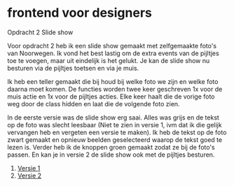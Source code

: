 # frontend voor designers

Opdracht 2      Slide show

Voor opdracht 2 heb ik een slide show gemaakt met zelfgemaakte foto's van Noorwegen.
Ik vond het best lastig om de extra events van de pijltjes toe te voegen, maar uit eindelijk is het gelukt.
Je kan de slide show nu besturen via de pijltjes toetsen en via je muis.

Ik heb een teller gemaakt die bij houd bij welke foto we zijn en welke foto daarna moet komen.
De functies worden twee keer geschreven 1x voor de muis actie en 1x voor de pijltjes acties.
Elke keer haalt die de vorige foto weg door de class hidden en laat die de volgende foto zien.

In de eerste versie was de slide show erg saai. Alles was grijs en de tekst op de foto was slecht leesbaar
(Niet te zien in versie 1, ivm dat ik die gelijk vervangen heb en vergeten een versie te maken).
Ik heb de tekst op de foto zwart gemaakt en opnieuw beelden geselecteerd waarop de tekst goed te lezen is.
Verder heb ik de knoppen groen gemaakt zodat ze bij de foto's passen. En kan je in versie 2 de slide show ook met de pijltjes besturen.


1. [Versie 1](https://esmeebarten.github.io/frontendvoordesigners/opdracht2/v1/)
2. [Versie 2](https://esmeebarten.github.io/frontendvoordesigners/opdracht2/v2/)

